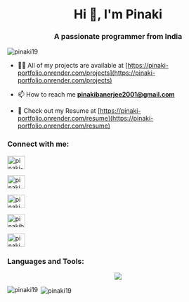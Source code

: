 

<h1  align="center">Hi 👋, I'm Pinaki</h1>

<h3  align="center">A passionate programmer from India</h3>

  

<p  align="left">  <img  src="https://komarev.com/ghpvc/?username=pinaki19&label=Profile%20views&color=0e75b6&style=flat"  alt="pinaki19"  />  </p>

  

- 👨‍💻 All of my projects are available at [https://pinaki-portfolio.onrender.com/projects](https://pinaki-portfolio.onrender.com/projects)

  

- 📫 How to reach me **pinakibanerjee2001@gmail.com**

  

- 📄 Check out my Resume at [https://pinaki-portfolio.onrender.com/resume](https://pinaki-portfolio.onrender.com/resume)

  

<h3  align="left">Connect with me:</h3>

<p  align="left">

<a  href="https://linkedin.com/in/pinaki-358083262"  target="blank"><img  align="center"  src="https://raw.githubusercontent.com/rahuldkjain/github-profile-readme-generator/master/src/images/icons/Social/linked-in-alt.svg"  alt="pinaki-358083262"  height="30"  width="40"  /></a>

<a  href="https://www.codechef.com/users/pinaki_20001"  target="blank"><img  align="center"  src="https://cdn.jsdelivr.net/npm/simple-icons@3.1.0/icons/codechef.svg"  alt="pinaki_20001"  height="30"  width="40"  /></a>

<a  href="https://codeforces.com/profile/pinaki_20001"  target="blank"><img  align="center"  src="https://raw.githubusercontent.com/rahuldkjain/github-profile-readme-generator/master/src/images/icons/Social/codeforces.svg"  alt="pinaki_20001"  height="30"  width="40"  /></a>

<a  href="https://www.leetcode.com/pinakibanerjee2001"  target="blank"><img  align="center"  src="https://raw.githubusercontent.com/rahuldkjain/github-profile-readme-generator/master/src/images/icons/Social/leet-code.svg"  alt="pinakibanerjee2001"  height="30"  width="40"  /></a>

<a  href="https://auth.geeksforgeeks.org/user/pinaki_2001"  target="blank"><img  align="center"  src="https://raw.githubusercontent.com/rahuldkjain/github-profile-readme-generator/master/src/images/icons/Social/geeks-for-geeks.svg"  alt="pinaki_2001"  height="30"  width="40"  /></a>

</p>

  

<h3  align="left">Languages and Tools:</h3>
<p align="center">
  <a href="https://skillicons.dev">
    <img src="https://skillicons.dev/icons?i=c,cpp,python,java,bash,javascript,html,css,bootstrap,flask,fastapi,mongo,postgres,vscode,vim,ubuntu,windows,linux&theme=dark&perline=6" />
  </a>
</p>

<p><img  align="left"  src="https://github-readme-stats.vercel.app/api/top-langs?username=pinaki19&show_icons=true&locale=en&layout=compact"  alt="pinaki19"  /></p>

  

<p>&nbsp;<img  align="center"  src="https://github-readme-stats.vercel.app/api?username=pinaki19&show_icons=true&locale=en"  alt="pinaki19"  /></p>
